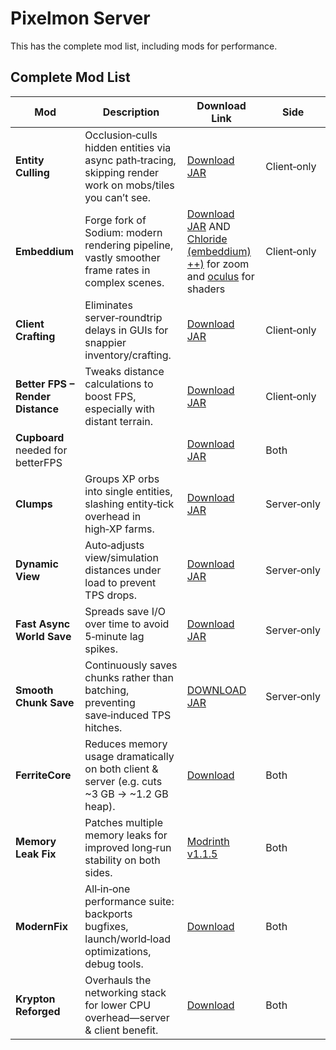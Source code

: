 # Pixelmon Server 

This has the complete mod list, including mods for performance.

## Complete Mod List

| Mod                                | Description                                                                                               | Download Link                                                                                                                                                             | Side                          |
|------------------------------------|-----------------------------------------------------------------------------------------------------------|---------------------------------------------------------------------------------------------------------------------------------------------------------------------------|-------------------------------|
| **Entity Culling**                 | Occlusion‑culls hidden entities via async path‑tracing, skipping render work on mobs/tiles you can’t see. | [Download JAR](https://media.forgecdn.net/files/4763/645/entityculling-forge-1.6.2-mc1.20.1.jar)                                                    | Client‑only    |
| **Embeddium**                       | Forge fork of Sodium: modern rendering pipeline, vastly smoother frame rates in complex scenes.          | [Download JAR](https://cdn.modrinth.com/data/sk9rgfiA/versions/UTbfe5d1/embeddium-0.3.31%2Bmc1.20.1.jar) AND [Chloride (embeddium) ++)](https://mediafilez.forgecdn.net/files/6369/0/chloride-FORGE-mc1.20.1-v1.5.5.jar) for zoom and [oculus](https://mediafilez.forgecdn.net/files/6020/952/oculus-mc1.20.1-1.8.0.jar) for shaders                                                                    | Client‑only    |
| **Client Crafting**                | Eliminates server‑roundtrip delays in GUIs for snappier inventory/crafting.                              | [Download JAR](https://mediafilez.forgecdn.net/files/5097/9/clientcrafting-1.20.1-1.8.jar)                                                                    | Client‑only    |
| **Better FPS – Render Distance**   | Tweaks distance calculations to boost FPS, especially with distant terrain.                              | [Download JAR](https://media.forgecdn.net/files/5723/247/betterfpsdist-1.20.1-6.0.jar)                                                                      | Client‑only    |
| **Cupboard** needed for betterFPS   |     | [Download JAR](https://mediafilez.forgecdn.net/files/5470/32/cupboard-1.20.1-2.7.jar)                                                                      | Both    |
| **Clumps**                         | Groups XP orbs into single entities, slashing entity‑tick overhead in high‑XP farms.                    | [Download JAR](https://media.forgecdn.net/files/4598/426/Clumps-forge-1.20.1-12.0.0.2.jar)                                                                  | Server‑only   |
| **Dynamic View**                   | Auto‑adjusts view/simulation distances under load to prevent TPS drops.                                 | [Download JAR](https://mediafilez.forgecdn.net/files/5345/889/dynview-1.20.1-4.0.jar)                                                                             | Server‑only   |
| **Fast Async World Save**          | Spreads save I/O over time to avoid 5‑minute lag spikes.                                                 | [Download JAR](https://mediafilez.forgecdn.net/files/6303/144/fastasyncworldsave-1.20.1-2.4.jar)                                                                   | Server‑only   |
| **Smooth Chunk Save**              | Continuously saves chunks rather than batching, preventing save‑induced TPS hitches.                   | [DOWNLOAD JAR](https://mediafilez.forgecdn.net/files/6296/598/smoothchunk-1.20.1-4.1.jar)                                   | Server‑only   |
| **FerriteCore**                    | Reduces memory usage dramatically on both client & server (e.g. cuts ~3 GB → ~1.2 GB heap).             | [Download](https://mediafilez.forgecdn.net/files/4810/975/ferritecore-6.0.1-forge.jar)                                        | Both            |
| **Memory Leak Fix**                | Patches multiple memory leaks for improved long‑run stability on both sides.                            | [Modrinth v1.1.5](https://cdn.modrinth.com/data/NRjRiSSD/versions/3w0IxNtk/memoryleakfix-forge-1.17%2B-1.1.5.jar)                                                                           | Both            |
| **ModernFix**                      | All‑in‑one performance suite: backports bugfixes, launch/world‑load optimizations, debug tools.        | [Download](https://cdn.modrinth.com/data/nmDcB62a/versions/5m06ltZw/modernfix-forge-5.21.0%2Bmc1.20.1.jar)                                    | Both           |
| **Krypton Reforged**               | Overhauls the networking stack for lower CPU overhead—server & client benefit.                         | [Download](https://cdn.modrinth.com/data/fQEb0iXm/versions/jiDwS0W1/krypton-0.2.3.jar)                          | Both            |


